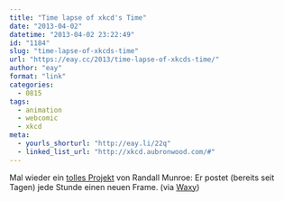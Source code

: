 ```yaml
---
title: "Time lapse of xkcd's Time"
date: "2013-04-02"
datetime: "2013-04-02 23:22:49"
id: "1184"
slug: "time-lapse-of-xkcds-time"
url: "https://eay.cc/2013/time-lapse-of-xkcds-time/"
author: "eay"
format: "link"
categories:
  - 0815
tags:
  - animation
  - webcomic
  - xkcd
meta:
  - yourls_shorturl: "http://eay.li/22q"
  - linked_list_url: "http://xkcd.aubronwood.com/#"
---
```


Mal wieder ein [tolles Projekt](http://www.xkcd.com/1190/) von Randall Munroe: Er postet (bereits seit Tagen) jede Stunde einen neuen Frame. (via [Waxy](http://waxy.org/links/))
